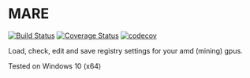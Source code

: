 # MARE
[![Build Status](https://travis-ci.com/QoOdrink3r/MARE.svg?branch=master)](https://travis-ci.com/QoOdrink3r/MARE)
[![Coverage Status](https://coveralls.io/repos/github/QoOdrink3r/MARE/badge.svg?branch=master)](https://coveralls.io/github/QoOdrink3r/MARE?branch=master)
[![codecov](https://codecov.io/gh/QoOdrink3r/MARE/branch/master/graph/badge.svg)](https://codecov.io/gh/QoOdrink3r/MARE)


Load, check, edit and save registry settings for your amd (mining) gpus.

Tested on Windows 10 (x64)

